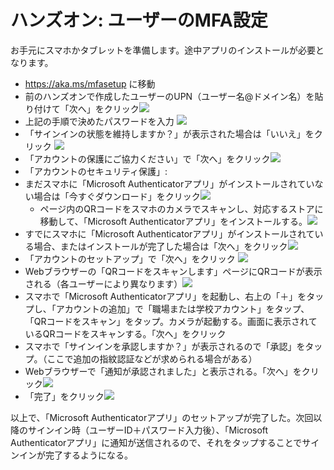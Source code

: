 # ハンズオン: ユーザーのMFA設定

お手元にスマホかタブレットを準備します。途中アプリのインストールが必要となります。

- https://aka.ms/mfasetup に移動
- 前のハンズオンで作成したユーザーのUPN（ユーザー名@ドメイン名）を貼り付けて「次へ」をクリック![](images/ss-2022-09-26-14-34-35.png)
- 上記の手順で決めたパスワードを入力 ![](images/ss-2022-09-26-14-34-51.png)
- 「サインインの状態を維持しますか？」が表示された場合は「いいえ」をクリック ![](images/ss-2022-09-26-14-38-57.png)
- 「アカウントの保護にご協力ください」で「次へ」をクリック![](images/ss-2022-09-26-14-40-00.png)
- 「アカウントのセキュリティ保護」:
- まだスマホに「Microsoft Authenticatorアプリ」がインストールされていない場合は「今すぐダウンロード」をクリック![](images/ss-2022-09-26-14-42-44.png)
  - ページ内のQRコードをスマホのカメラでスキャンし、対応するストアに移動して、「Microsoft Authenticatorアプリ」をインストールする。![](images/ss-2022-09-26-14-43-15.png)
- すでにスマホに「Microsoft Authenticatorアプリ」がインストールされている場合、またはインストールが完了した場合は「次へ」をクリック![](images/ss-2022-09-26-14-40-39.png)
- 「アカウントのセットアップ」で「次へ」をクリック ![](images/ss-2022-09-26-14-44-35.png)
- Webブラウザーの「QRコードをスキャンします」ページにQRコードが表示される（各ユーザーにより異なります）![](images/ss-2022-09-26-14-48-15.png)
- スマホで「Microsoft Authenticatorアプリ」を起動し、右上の「＋」をタップし、「アカウントの追加」で「職場または学校アカウント」をタップ、「QRコードをスキャン」をタップ。カメラが起動する。画面に表示されているQRコードをスキャンする。「次へ」をクリック
- スマホで「サインインを承認しますか？」が表示されるので「承認」をタップ。（ここで追加の指紋認証などが求められる場合がある）
- Webブラウザーで「通知が承認されました」と表示される。「次へ」をクリック![](images/ss-2022-09-26-14-50-14.png)
- 「完了」をクリック![](images/ss-2022-09-26-14-51-05.png)

以上で、「Microsoft Authenticatorアプリ」のセットアップが完了した。次回以降のサインイン時（ユーザーID＋パスワード入力後）、「Microsoft Authenticatorアプリ」に通知が送信されるので、それをタップすることでサインインが完了するようになる。

